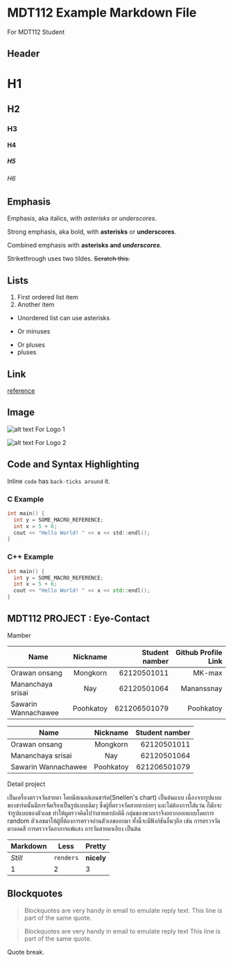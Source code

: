 ﻿# MDT112 Example Markdown File
For MDT112 Student

## Header

# H1
## H2
### H3
#### H4
##### H5
###### H6

## Emphasis

Emphasis, aka italics, with *asterisks* or _underscores_.

Strong emphasis, aka bold, with **asterisks** or __underscores__.

Combined emphasis with **asterisks and _underscores_**.

Strikethrough uses two tildes. ~~Scratch this.~~

## Lists

1. First ordered list item
2. Another item

* Unordered list can use asterisks
- Or minuses
+ Or pluses
+ pluses

## Link

[reference](https://github.com/adam-p/markdown-here/wiki/Markdown-Cheatsheet)

## Image

![alt text For Logo 1][logo]

![alt text For Logo 2][logo]

[logo]: https://github.com/ruangrith-ri/MDT112-Example-Markdown-File/blob/master/images/icon48.png "Logo Title Text"

## Code and Syntax Highlighting

Inline `code` has `back-ticks around` it.

### C Example

```c
int main() {
  int y = SOME_MACRO_REFERENCE;
  int x = 5 + 6;
  cout << "Hello World! " << x << std::endl();
}
```

### C++ Example

```cpp
int main() {
  int y = SOME_MACRO_REFERENCE;
  int x = 5 + 6;
  cout << "Hello World! " << x << std::endl();
}
```

## MDT112 PROJECT : Eye-Contact

Mamber

| Name                | Nickname       | Student namber  | Github Profile Link  |
| ------------------- |:--------------:| ---------------:| --------------------:|
| Orawan onsang       | Mongkorn       | 62120501011     | MK-max               |
| Mananchaya srisai   | Nay            | 62120501064     | Mananssnay           |
| Sawarin Wannachawee | Poohkatoy      | 621206501079    | Poohkatoy            |


| Name                | Nickname       | Student namber  |
| ------------------- |:--------------:| ---------------:|
| Orawan onsang       | Mongkorn       | 62120501011     |
| Mananchaya srisai   | Nay            | 62120501064     |
| Sawarin Wannachawee | Poohkatoy      | 621206501079    |


Detail project

เป็นเครื่องตรวจวัดสายตา โดยมีสเนลล์เลนชาร์ต(Snellen's chart) เป็นต้นแบบ เนื่องจากรูปแบบของชาร์ตนั้นมีการจัดเรียงเป็นรูปแบบเดิมๆ 
ซึ่งผู้ที่ตรวจวัดสายตาบ่อยๆ และไม่ต้องการใส่แว่น ก็มักจะจำรูปแบบของตัวเลข ทำให้ผูตรวจคิดไปว่าสายตาปกติดี
กลุ่มของพวกเราจึงอยากออกแบบโดยการ random ตัวเลขมาให้ผู้ที่ต้องการตรวจอ่านตัวเลขออกมา ทั้งนี้จะมีฟังก์ชันอื่นๆอีก เช่น การตรวจวัดตาบอดสี
การตรวจวัดอาการแพ้แสง การวัดสายตาเอียง เป็นต้น

Markdown | Less | Pretty
--- | --- | ---
*Still* | `renders` | **nicely**
1 | 2 | 3

## Blockquotes

> Blockquotes are very handy in email to emulate reply text.
> This line is part of the same quote.

> Blockquotes are very handy in email to emulate reply text
> This line is part of the same quote.

Quote break.

